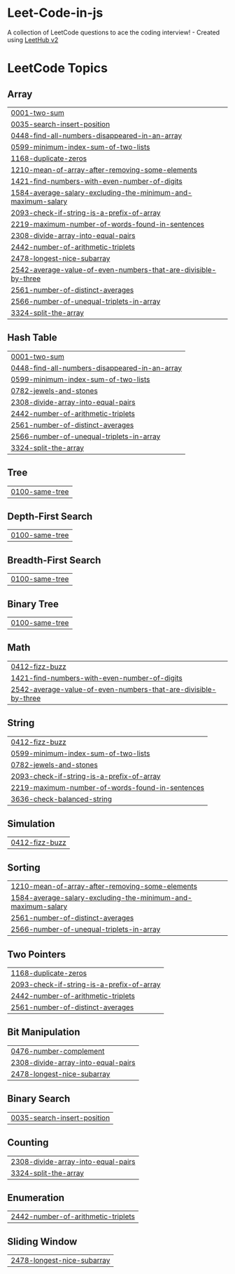 # Leet-Code-in-js
A collection of LeetCode questions to ace the coding interview! - Created using [LeetHub v2](https://github.com/arunbhardwaj/LeetHub-2.0)

<!---LeetCode Topics Start-->
# LeetCode Topics
## Array
|  |
| ------- |
| [0001-two-sum](https://github.com/muhammedaslam-ap/Leet-Code-in-js/tree/master/0001-two-sum) |
| [0035-search-insert-position](https://github.com/muhammedaslam-ap/Leet-Code-in-js/tree/master/0035-search-insert-position) |
| [0448-find-all-numbers-disappeared-in-an-array](https://github.com/muhammedaslam-ap/Leet-Code-in-js/tree/master/0448-find-all-numbers-disappeared-in-an-array) |
| [0599-minimum-index-sum-of-two-lists](https://github.com/muhammedaslam-ap/Leet-Code-in-js/tree/master/0599-minimum-index-sum-of-two-lists) |
| [1168-duplicate-zeros](https://github.com/muhammedaslam-ap/Leet-Code-in-js/tree/master/1168-duplicate-zeros) |
| [1210-mean-of-array-after-removing-some-elements](https://github.com/muhammedaslam-ap/Leet-Code-in-js/tree/master/1210-mean-of-array-after-removing-some-elements) |
| [1421-find-numbers-with-even-number-of-digits](https://github.com/muhammedaslam-ap/Leet-Code-in-js/tree/master/1421-find-numbers-with-even-number-of-digits) |
| [1584-average-salary-excluding-the-minimum-and-maximum-salary](https://github.com/muhammedaslam-ap/Leet-Code-in-js/tree/master/1584-average-salary-excluding-the-minimum-and-maximum-salary) |
| [2093-check-if-string-is-a-prefix-of-array](https://github.com/muhammedaslam-ap/Leet-Code-in-js/tree/master/2093-check-if-string-is-a-prefix-of-array) |
| [2219-maximum-number-of-words-found-in-sentences](https://github.com/muhammedaslam-ap/Leet-Code-in-js/tree/master/2219-maximum-number-of-words-found-in-sentences) |
| [2308-divide-array-into-equal-pairs](https://github.com/muhammedaslam-ap/Leet-Code-in-js/tree/master/2308-divide-array-into-equal-pairs) |
| [2442-number-of-arithmetic-triplets](https://github.com/muhammedaslam-ap/Leet-Code-in-js/tree/master/2442-number-of-arithmetic-triplets) |
| [2478-longest-nice-subarray](https://github.com/muhammedaslam-ap/Leet-Code-in-js/tree/master/2478-longest-nice-subarray) |
| [2542-average-value-of-even-numbers-that-are-divisible-by-three](https://github.com/muhammedaslam-ap/Leet-Code-in-js/tree/master/2542-average-value-of-even-numbers-that-are-divisible-by-three) |
| [2561-number-of-distinct-averages](https://github.com/muhammedaslam-ap/Leet-Code-in-js/tree/master/2561-number-of-distinct-averages) |
| [2566-number-of-unequal-triplets-in-array](https://github.com/muhammedaslam-ap/Leet-Code-in-js/tree/master/2566-number-of-unequal-triplets-in-array) |
| [3324-split-the-array](https://github.com/muhammedaslam-ap/Leet-Code-in-js/tree/master/3324-split-the-array) |
## Hash Table
|  |
| ------- |
| [0001-two-sum](https://github.com/muhammedaslam-ap/Leet-Code-in-js/tree/master/0001-two-sum) |
| [0448-find-all-numbers-disappeared-in-an-array](https://github.com/muhammedaslam-ap/Leet-Code-in-js/tree/master/0448-find-all-numbers-disappeared-in-an-array) |
| [0599-minimum-index-sum-of-two-lists](https://github.com/muhammedaslam-ap/Leet-Code-in-js/tree/master/0599-minimum-index-sum-of-two-lists) |
| [0782-jewels-and-stones](https://github.com/muhammedaslam-ap/Leet-Code-in-js/tree/master/0782-jewels-and-stones) |
| [2308-divide-array-into-equal-pairs](https://github.com/muhammedaslam-ap/Leet-Code-in-js/tree/master/2308-divide-array-into-equal-pairs) |
| [2442-number-of-arithmetic-triplets](https://github.com/muhammedaslam-ap/Leet-Code-in-js/tree/master/2442-number-of-arithmetic-triplets) |
| [2561-number-of-distinct-averages](https://github.com/muhammedaslam-ap/Leet-Code-in-js/tree/master/2561-number-of-distinct-averages) |
| [2566-number-of-unequal-triplets-in-array](https://github.com/muhammedaslam-ap/Leet-Code-in-js/tree/master/2566-number-of-unequal-triplets-in-array) |
| [3324-split-the-array](https://github.com/muhammedaslam-ap/Leet-Code-in-js/tree/master/3324-split-the-array) |
## Tree
|  |
| ------- |
| [0100-same-tree](https://github.com/muhammedaslam-ap/Leet-Code-in-js/tree/master/0100-same-tree) |
## Depth-First Search
|  |
| ------- |
| [0100-same-tree](https://github.com/muhammedaslam-ap/Leet-Code-in-js/tree/master/0100-same-tree) |
## Breadth-First Search
|  |
| ------- |
| [0100-same-tree](https://github.com/muhammedaslam-ap/Leet-Code-in-js/tree/master/0100-same-tree) |
## Binary Tree
|  |
| ------- |
| [0100-same-tree](https://github.com/muhammedaslam-ap/Leet-Code-in-js/tree/master/0100-same-tree) |
## Math
|  |
| ------- |
| [0412-fizz-buzz](https://github.com/muhammedaslam-ap/Leet-Code-in-js/tree/master/0412-fizz-buzz) |
| [1421-find-numbers-with-even-number-of-digits](https://github.com/muhammedaslam-ap/Leet-Code-in-js/tree/master/1421-find-numbers-with-even-number-of-digits) |
| [2542-average-value-of-even-numbers-that-are-divisible-by-three](https://github.com/muhammedaslam-ap/Leet-Code-in-js/tree/master/2542-average-value-of-even-numbers-that-are-divisible-by-three) |
## String
|  |
| ------- |
| [0412-fizz-buzz](https://github.com/muhammedaslam-ap/Leet-Code-in-js/tree/master/0412-fizz-buzz) |
| [0599-minimum-index-sum-of-two-lists](https://github.com/muhammedaslam-ap/Leet-Code-in-js/tree/master/0599-minimum-index-sum-of-two-lists) |
| [0782-jewels-and-stones](https://github.com/muhammedaslam-ap/Leet-Code-in-js/tree/master/0782-jewels-and-stones) |
| [2093-check-if-string-is-a-prefix-of-array](https://github.com/muhammedaslam-ap/Leet-Code-in-js/tree/master/2093-check-if-string-is-a-prefix-of-array) |
| [2219-maximum-number-of-words-found-in-sentences](https://github.com/muhammedaslam-ap/Leet-Code-in-js/tree/master/2219-maximum-number-of-words-found-in-sentences) |
| [3636-check-balanced-string](https://github.com/muhammedaslam-ap/Leet-Code-in-js/tree/master/3636-check-balanced-string) |
## Simulation
|  |
| ------- |
| [0412-fizz-buzz](https://github.com/muhammedaslam-ap/Leet-Code-in-js/tree/master/0412-fizz-buzz) |
## Sorting
|  |
| ------- |
| [1210-mean-of-array-after-removing-some-elements](https://github.com/muhammedaslam-ap/Leet-Code-in-js/tree/master/1210-mean-of-array-after-removing-some-elements) |
| [1584-average-salary-excluding-the-minimum-and-maximum-salary](https://github.com/muhammedaslam-ap/Leet-Code-in-js/tree/master/1584-average-salary-excluding-the-minimum-and-maximum-salary) |
| [2561-number-of-distinct-averages](https://github.com/muhammedaslam-ap/Leet-Code-in-js/tree/master/2561-number-of-distinct-averages) |
| [2566-number-of-unequal-triplets-in-array](https://github.com/muhammedaslam-ap/Leet-Code-in-js/tree/master/2566-number-of-unequal-triplets-in-array) |
## Two Pointers
|  |
| ------- |
| [1168-duplicate-zeros](https://github.com/muhammedaslam-ap/Leet-Code-in-js/tree/master/1168-duplicate-zeros) |
| [2093-check-if-string-is-a-prefix-of-array](https://github.com/muhammedaslam-ap/Leet-Code-in-js/tree/master/2093-check-if-string-is-a-prefix-of-array) |
| [2442-number-of-arithmetic-triplets](https://github.com/muhammedaslam-ap/Leet-Code-in-js/tree/master/2442-number-of-arithmetic-triplets) |
| [2561-number-of-distinct-averages](https://github.com/muhammedaslam-ap/Leet-Code-in-js/tree/master/2561-number-of-distinct-averages) |
## Bit Manipulation
|  |
| ------- |
| [0476-number-complement](https://github.com/muhammedaslam-ap/Leet-Code-in-js/tree/master/0476-number-complement) |
| [2308-divide-array-into-equal-pairs](https://github.com/muhammedaslam-ap/Leet-Code-in-js/tree/master/2308-divide-array-into-equal-pairs) |
| [2478-longest-nice-subarray](https://github.com/muhammedaslam-ap/Leet-Code-in-js/tree/master/2478-longest-nice-subarray) |
## Binary Search
|  |
| ------- |
| [0035-search-insert-position](https://github.com/muhammedaslam-ap/Leet-Code-in-js/tree/master/0035-search-insert-position) |
## Counting
|  |
| ------- |
| [2308-divide-array-into-equal-pairs](https://github.com/muhammedaslam-ap/Leet-Code-in-js/tree/master/2308-divide-array-into-equal-pairs) |
| [3324-split-the-array](https://github.com/muhammedaslam-ap/Leet-Code-in-js/tree/master/3324-split-the-array) |
## Enumeration
|  |
| ------- |
| [2442-number-of-arithmetic-triplets](https://github.com/muhammedaslam-ap/Leet-Code-in-js/tree/master/2442-number-of-arithmetic-triplets) |
## Sliding Window
|  |
| ------- |
| [2478-longest-nice-subarray](https://github.com/muhammedaslam-ap/Leet-Code-in-js/tree/master/2478-longest-nice-subarray) |
<!---LeetCode Topics End-->
